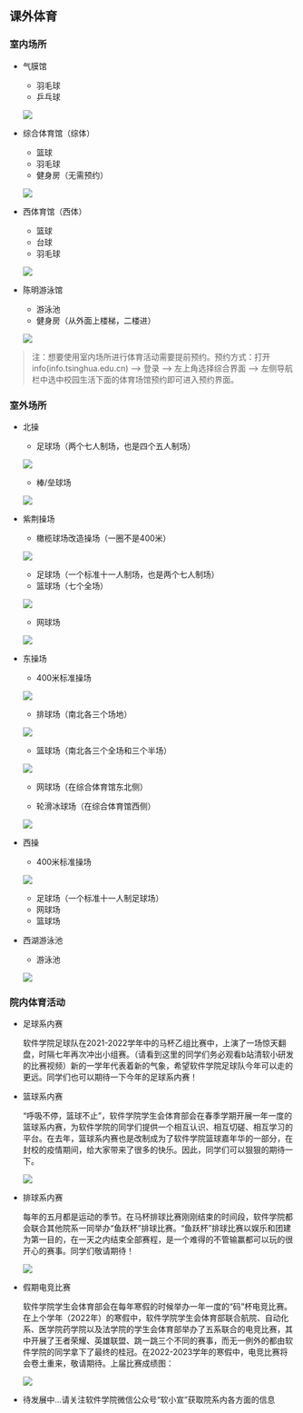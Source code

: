 ## 课外体育

### 室内场所

+ 气膜馆

  + 羽毛球
  + 乒乓球

  ![](img/1.png)

+ 综合体育馆（综体）

  + 篮球
  + 羽毛球
  + 健身房（无需预约）

  ![](img/2.png)

- 西体育馆（西体）

  - 篮球
  - 台球
  - 羽毛球

  ![](img/3.png)

- 陈明游泳馆

  - 游泳池
  - 健身房（从外面上楼梯，二楼进）

  ![](img/4.png)

> 注：想要使用室内场所进行体育活动需要提前预约。预约方式：打开info(info.tsinghua.edu.cn) —> 登录 —> 左上角选择综合界面 —> 左侧导航栏中选中校园生活下面的体育场馆预约即可进入预约界面。

### 室外场所

- 北操

  - 足球场（两个七人制场，也是四个五人制场）

  ![](img/5.png)

  - 棒/垒球场

  ![](img/6.jpg)

- 紫荆操场

  - 橄榄球场改造操场（一圈不是400米）

  ![](img/7.png)

  - 足球场（一个标准十一人制场，也是两个七人制场）
  - 篮球场（七个全场）

  ![](img/8.jpg)

  - 网球场

  ![](img/9.png)

- 东操场

  - 400米标准操场

  ![](img/10.jpg)

  - 排球场（南北各三个场地）

  ![](img/11.jpg)

  - 篮球场（南北各三个全场和三个半场）

  ![](img/12.jpg)

  - 网球场（在综合体育馆东北侧）

  - 轮滑冰球场（在综合体育馆西侧）

  ![](img/13.png)

- 西操

  - 400米标准操场

  ![](img/14.jpg)

  - 足球场（一个标准十一人制足球场）
  - 网球场
  - 篮球场

- 西湖游泳池

  - 游泳池

  ![](img/15.jpg)



### 院内体育活动

- 足球系内赛

  软件学院足球队在2021-2022学年中的马杯乙组比赛中，上演了一场惊天翻盘，时隔七年再次冲出小组赛。（请看到这里的同学们务必观看b站清软小研发的比赛视频）新的一学年代表着新的气象，希望软件学院足球队今年可以走的更远。同学们也可以期待一下今年的足球系内赛！

- 篮球系内赛

  “呼吸不停，篮球不止”，软件学院学生会体育部会在春季学期开展一年一度的篮球系内赛，为软件学院的同学们提供一个相互认识、相互切磋、相互学习的平台。在去年，篮球系内赛也是改制成为了软件学院篮球嘉年华的一部分，在封校的疫情期间，给大家带来了很多的快乐。因此，同学们可以狠狠的期待一下。

  ![](img/16.jpg)

- 排球系内赛

  每年的五月都是运动的季节。在马杯排球比赛刚刚结束的时间段，软件学院都会联合其他院系一同举办“鱼跃杯”排球比赛。“鱼跃杯”排球比赛以娱乐和团建为第一目的，在一天之内结束全部赛程，是一个难得的不管输赢都可以玩的很开心的赛事。同学们敬请期待！

  ![](img/17.jpg)

- 假期电竞比赛

  软件学院学生会体育部会在每年寒假的时候举办一年一度的“码”杯电竞比赛。在上个学年（2022年）的寒假中，软件学院学生会体育部联合航院、自动化系、医学院药学院以及法学院的学生会体育部举办了五系联合的电竞比赛，其中开展了王者荣耀、英雄联盟、跳一跳三个不同的赛事，而无一例外的都由软件学院的同学拿下了最终的桂冠。在2022-2023学年的寒假中，电竞比赛将会卷土重来，敬请期待。上届比赛成绩图：

  ![](img/18.jpg)



- 待发展中…请关注软件学院微信公众号“软小宣”获取院系内各方面的信息
